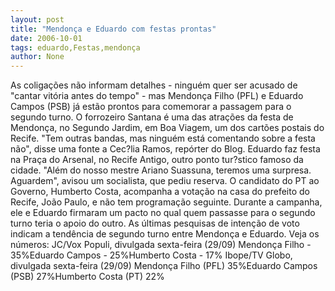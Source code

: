 ```yaml
---
layout: post
title: "Mendonça e Eduardo com festas prontas"
date: 2006-10-01
tags: eduardo,Festas,mendonça
author: None
---
```

As coligações não informam detalhes - ninguém quer ser acusado de \"cantar vitória antes do tempo\" - mas Mendonça Filho (PFL) e Eduardo Campos (PSB) já estão prontos para comemorar a passagem para o segundo turno.
O forrozeiro Santana é uma das atrações da festa de Mendonça, no Segundo Jardim, em Boa Viagem, um dos cartões postais do Recife. \"Tem outras bandas, mas ninguém está comentando sobre a festa não\", disse uma fonte a Cec?lia Ramos, repórter do Blog.
Eduardo faz festa na Praça do Arsenal, no Recife Antigo, outro ponto tur?stico famoso da cidade. \"Além do nosso mestre Ariano Suassuna, teremos uma surpresa. Aguardem\", avisou um socialista, que pediu reserva. 
O candidato do PT ao Governo, Humberto Costa, acompanha a votação na casa do prefeito do Recife, João Paulo, e não tem programação seguinte. Durante a campanha, ele e Eduardo firmaram um pacto&nbsp;no qual quem passasse para o segundo turno teria o apoio do outro.
As últimas pesquisas de intenção de voto indicam a tendência de segundo turno entre Mendonça e Eduardo. 
Veja os números:
JC/Vox Populi, divulgada sexta-feira (29/09)
Mendonça Filho - 35%Eduardo Campos - 25%Humberto Costa - 17%
Ibope/TV Globo, divulgada sexta-feira (29/09)
Mendonça Filho (PFL) 35%Eduardo Campos (PSB) 27%Humberto Costa (PT) 22% 